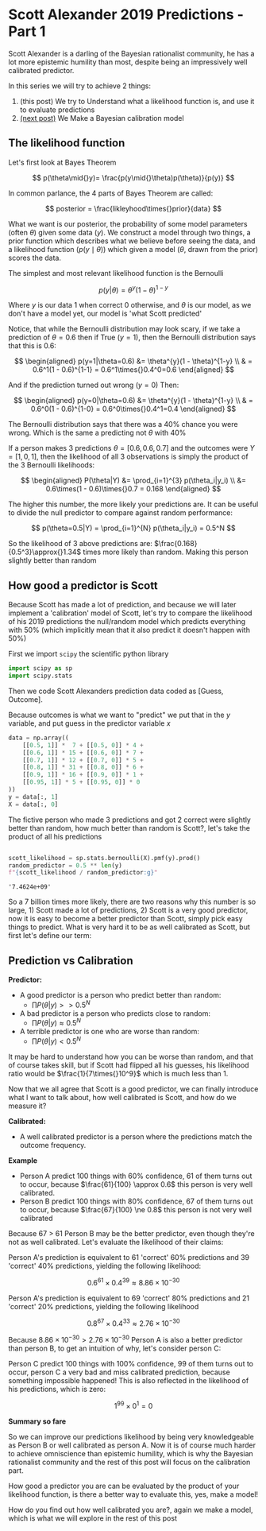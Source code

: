# Scott Alexander 2019 Predictions - Part 1

Scott Alexander is a darling of the Bayesian rationalist community, he has a lot
more epistemic humility than most, despite being an impressively well
calibrated predictor.

In this series we will try to achieve 2 things:

1. (this post) We try to Understand what a likelihood function is, and use it
   to evaluate predictions
2. [(next post)](../../blog/bayesian-prediction-and-calibration-1/) We Make a
   Bayesian calibration model

## The likelihood function

Let's first look at Bayes Theorem

$$
p(\theta\mid{}y)= \frac{p(y\mid{}\theta)p(\theta)}{p(y)}
$$

In common parlance, the 4 parts of Bayes Theorem are called:

$$
posterior = \frac{likleyhood\times{}prior}{data}
$$

What we want is our posterior, the probability of some model parameters (often
$\theta$) given some data ($y$). We construct a model through two things, a
prior function which describes what we believe before seeing the data, and a
likelihood function ($p(y\mid\theta)$) which given a model ($\theta$, drawn from the
prior) scores the data.

The simplest and most relevant likelihood function is the Bernoulli

$$
p(y|\theta) = \theta^{y}(1 - \theta)^{1-y}
$$

Where $y$ is our data 1 when correct 0 otherwise, and $\theta$ is our model, as
we don't have a model yet, our model is 'what Scott predicted'

Notice, that while the Bernoulli distribution may look scary, if we take a
prediction of $\theta=0.6$ then if True ($y=1$), then the Bernoulli distribution
says that this is 0.6:

$$
\begin{aligned}
p(y=1|\theta=0.6) &= \theta^{y}(1 - \theta)^{1-y} \\
				  & = 0.6^1(1 - 0.6)^{1-1} = 0.6^1\times{}0.4^0=0.6
\end{aligned}
$$

And if the prediction turned out wrong ($y=0$) Then:

$$
\begin{aligned}
p(y=0|\theta=0.6) &= \theta^{y}(1 - \theta)^{1-y} \\
				  & = 0.6^0(1 - 0.6)^{1-0} = 0.6^0\times{}0.4^1=0.4
\end{aligned}
$$

The Bernoulli distribution says that there was a 40% chance you were wrong.
Which is the same a predicting not $\theta$ with 40%

If a person makes 3 predictions $\theta = [0.6, 0.6, 0.7]$ and the outcomes
were $Y = [1, 0, 1]$, then the likelihood of all 3 observations is simply the
product of the 3 Bernoulli likelihoods:

$$
\begin{aligned}
P(\theta|Y) &= \prod_{i=1}^{3} p(\theta_i|y_i) \\
			&= 0.6\times(1 - 0.6)\times{}0.7 = 0.168
\end{aligned}
$$

The higher this number, the more likely your predictions are. It can be useful
to divide the null predictor to compare against random performance:

$$
p(\theta=0.5|Y) = \prod_{i=1}^{N} p(\theta_i|y_i) = 0.5^N
$$

So the likelihood of 3 above predictions are: $\frac{0.168}{0.5^3}\approx{}1.34$
times more likely than random. Making this person slightly better than random


## How good a predictor is Scott

Because Scott has made a lot of prediction, and because we will later implement
a 'calibration' model of Scott, let's try to compare the likelihood of his 2019
predictions the null/random model which predicts everything with 50% (which
implicitly mean that it also predict it doesn't happen with 50%)

First we import `scipy` the scientific python library

```python
import scipy as sp
import scipy.stats
```

Then we code Scott Alexanders prediction data coded as \[Guess, Outcome\].

Because outcomes is what we want to "predict" we put that in the $y$ variable,
and put guess in the predictor variable $x$


```python
data = np.array((
    [[0.5, 1]] *  7 + [[0.5, 0]] * 4 +
    [[0.6, 1]] * 15 + [[0.6, 0]] * 7 +
    [[0.7, 1]] * 12 + [[0.7, 0]] * 5 +
    [[0.8, 1]] * 31 + [[0.8, 0]] * 6 +
    [[0.9, 1]] * 16 + [[0.9, 0]] * 1 +
    [[0.95, 1]] * 5 + [[0.95, 0]] * 0
))
y = data[:, 1]
X = data[:, 0]
```

The fictive person who made 3 predictions and got 2 correct were slightly
better than random, how much better than random is Scott?, let's take the
product of all his predictions


```python

scott_likelihood = sp.stats.bernoulli(X).pmf(y).prod()
random_predictor = 0.5 ** len(y)
f"{scott_likelihood / random_predictor:g}"
```

	'7.4624e+09'

So a 7 billion times more likely, there are two reasons why this number is so
large, 1) Scott made a lot of predictions, 2) Scott is a very good predictor,
now it is easy to become a better predictor than Scott, simply pick easy things
to predict. What is very hard it to be as well calibrated as Scott, but first
let's define our term:

<!-- Also notice that because $p(\theta=0.5|y=0)=p(\theta=0.5|y=1)=0.5$ The debate -->
<!-- of whether to include his 50:50 predictions is mute, as his likelihood ratio -->
<!-- compared to the null model remains unchanged. -->

## Prediction vs Calibration

**Predictor:**

 * A good predictor is a person who predict better than random:
	 - $\prod P(\theta|y) >> 0.5^N$
 * A bad predictor is a person who predicts close to random:
	 - $\prod P(\theta|y) \approx 0.5^N$
 * A terrible predictor is one who are worse than random:
	 - $\prod P(\theta|y) < 0.5^N$

It may be hard to understand how you can be worse than random, and that
of course takes skill, but if Scott had flipped all his guesses, his likelihood
ratio would be $\frac{1}{7\times{}10^9}$ which is much less than 1.

<!-- Prediction is very task dependent and is therefore only comparable if the -->
<!-- prediction is on the same data, two set of predictions can be compared by comparing -->
<!-- the product of their Bernoulli likelihood function. -->

Now that we all agree that Scott is a good predictor, we can finally introduce
what I want to talk about, how well calibrated is Scott, and how do we measure
it?

**Calibrated:**

 * A well calibrated predictor is a person where the predictions match the
   outcome frequency.

**Example**
* Person A predict 100 things with 60% confidence, 61 of them turns out to
  occur, because $\frac{61}{100} \approx 0.6$ this person is very well
  calibrated.
* Person B predict 100 things with 80% confidence, 67 of them turns out to
  occur, because $\frac{67}{100} \ne 0.8$ this person is not very well
  calibrated

Because 67 > 61 Person B may be the better predictor, even though they're not
as well calibrated. Let's evaluate the likelihood of their claims:

Person A's prediction is equivalent to 61 'correct' 60% predictions and 39
'correct' 40% predictions, yielding the following likelihood:

$$
0.6^{61}\times{}0.4^{39} \approx 8.86\times{}10^{-30}
$$

Person A's prediction is equivalent to 69 'correct' 80% predictions and 21
'correct' 20% predictions, yielding the following likelihood

$$
0.8^{67}\times{}0.4^{33} \approx 2.76\times{}10^{-30}
$$

Because $8.86\times{}10^{-30} > 2.76\times{}10^{-30}$ Person A is also a better
predictor than person B, to get an intuition of why, let's consider person C:

Person C predict 100 things with 100% confidence, 99 of them turns out to
occur, person C a very bad and miss calibrated prediction, because something impossible
happened! This is also reflected in the likelihood of his predictions, which is
zero:

$$
1^{99}\times{}0^1=0
$$

**Summary so fare**

So we can improve our predictions likelihood by being very knowledgeable as
Person B or well calibrated as person A. Now it is of course much harder to
achieve omniscience than epistemic humility, which is why the Bayesian
rationalist community and the rest of this post will focus on the calibration
part.

How good a predictor you are can be evaluated by the product of your likelihood
function, is there a better way to evaluate this, yes, make a model!

How do you find out how well calibrated you are?, again we make a model, which
is what we will explore in the rest of this post

